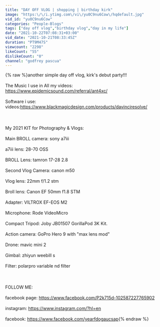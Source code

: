 ```yaml
---
title: "DAY OFF VLOG | shopping | birthday kirk"
image: "https:\/\/i.ytimg.com\/vi\/yu0C9nu6Cow\/hqdefault.jpg"
vid_id: "yu0C9nu6Cow"
categories: "People-Blogs"
tags: ["day off vlog","birthday vlog","day in my life"]
date: "2021-10-22T07:08:31+03:00"
vid_date: "2021-10-21T08:33:45Z"
duration: "PT9M47S"
viewcount: "2298"
likeCount: "55"
dislikeCount: "0"
channel: "godfrey pascua"
---
```

{% raw %}another simple day off vlog, kirk's debut party!!!<br /><br />The Music I use in All my videos: <a rel="nofollow" target="blank" href="https://www.epidemicsound.com/referral/ant4xc/">https://www.epidemicsound.com/referral/ant4xc/</a><br /> <br />Software i use: videos:<a rel="nofollow" target="blank" href="https://www.blackmagicdesign.com/products/davinciresolve/">https://www.blackmagicdesign.com/products/davinciresolve/</a><br /><br /><br /><br />My 2021 KIT for Photography &amp; Vlogs:<br /><br />Main BROLL camera: sony a7iii<br /><br />a7iii lens: 28-70 OSS<br /><br />BROLL Lens: tamron 17-28 2.8<br /><br />Second Vlog Camera: canon m50<br /><br />Vlog lens: 22mm f/1.2 stm<br /><br />Broll lens: Canon EF 50mm f1.8 STM<br /><br />Adapter: VILTROX EF-EOS M2<br /><br />Microphone: Rode VideoMicro<br /><br />Compact Tripod: Joby JB01507 GorillaPod 3K Kit.<br /><br />Action camera: GoPro Hero 9 with &quot;max lens mod&quot;<br /><br />Drone: mavic mini 2 <br /><br />Gimbal: zhiyun weebill s<br /><br />Filter: polarpro variable nd filter<br /><br /><br /><br />FOLLOW ME:<br /><br />facebook page: <a rel="nofollow" target="blank" href="https://www.facebook.com/P2k715d-102587227765902">https://www.facebook.com/P2k715d-102587227765902</a><br /><br />instagram: <a rel="nofollow" target="blank" href="https://www.instagram.com/?hl=en">https://www.instagram.com/?hl=en</a><br /><br />facebook: <a rel="nofollow" target="blank" href="https://www.facebook.com/yearfdogaucsap">https://www.facebook.com/yearfdogaucsap</a>{% endraw %}

